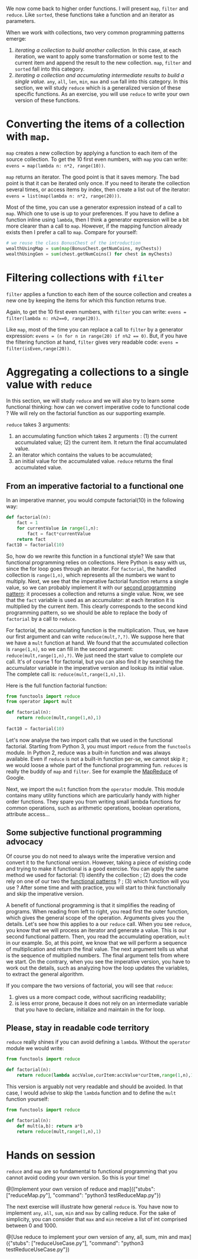 We now come back to higher order functions. I will present `map`, `filter` and `reduce`. Like `sorted`, these functions take a function and an iterator as parameters. 

When we work with collections, two very common programming patterns emerge: 
 1. <a name="firstPattern"></a>*iterating a collection to build another collection.* In this case, at each iteration, we want to apply some transformation or some test to the current item and append the result to the new collection. `map`, `filter` and `sorted` fall into this category.
 2. <a name="secondPattern"></a>*iterating a collection and accumulating intermediate results to build a single value.* `any`, `all`, `len`, `min`, `max` and `sum` fall into this category. In this section, we will study `reduce` which is a generalized version of these specific functions. As an exercise, you will use `reduce` to write your own version of these functions.  
 
# Converting the items of a collection with `map`.

`map` creates a new collection by applying a function to each item of the source collection. To get the 10 first even numbers, with `map` you can write: `evens = map(lambda n: n*2, range(10))`.

`map` returns an iterator. The good point is that it saves memory. The bad point is that it can be iterated only once. If you need to iterate the collection several times, or access items by index, then create a list out of the iterator: `evens = list(map(lambda n: n*2, range(20)))`.

Most of the time, you can use a generator expression instead of a call to `map`. Which one to use is up to your preferences. If you have to define a function inline using `lambda`, then I think a generator expression will be a bit more clearer than a call to `map`. However, if the mapping function already exists then I prefer a call to `map`. Compare for yourself:

```python
# we reuse the class BonusChest of the introduction
wealthUsingMap = sum(map(BonusChest.getNumCoins, myChests))
wealthUsingGen = sum(chest.getNumCoins() for chest in myChests)
```

# Filtering collections with `filter`

 `filter` applies a function to each item of the source collection and creates a new one by keeping the items for which this function returns true.

Again, to get the 10 first even numbers, with `filter` you can write: `evens = filter(lambda n: n%2==0, range(20))`.

Like `map`, most of the time you can replace a call to `filter` by a generator expression: `evens = (n for n in range(20) if n%2 == 0)`. But, if you have the filtering function at hand, `filter` gives very readable code: `evens = filter(isEven,range(20))`.  

# Aggregating a collections to a single value with `reduce`

In this section, we will study `reduce` and we will also try to learn some functional thinking: how can we convert imperative code to functional code ? We will rely on the factorial function as our supporting example.

`reduce` takes 3 arguments: 
 1. an accumulating function which takes 2 arguments : (1) the current accumulated value; (2) the current item. It return the final accumulated value.
 1. an iterator which contains the values to be accumulated;
 1. an initial value for the accumulated value.
`reduce` returns the final accumulated value.

## From an imperative factorial to a functional one

In an imperative manner, you would compute factorial(10) in the following way: 
```python
def factorial(n):
    fact = 1
    for currentValue in range(1,n):
        fact = fact*currentValue
    return fact
fact10 = factorial(10) 
```

So, how do we rewrite this function in a functional style? We saw that functional programming relies on collections. Here Python is easy with us, since the for loop goes through an iterator. For `factorial`, the handled collection is `range(1,n)`, which represents all the numbers we want to multiply. Next, we see that the imperative factorial function returns a single value, so we can probably implement it with our [second programming pattern](#secondPattern): it processes a collection and returns a single value. Now, we see that the `fact` variable is used as an accumulator: at each iteration it is multiplied by the current item. This clearly corresponds to the second kind programming pattern, so we should be able to replace the body of `factorial` by a call to `reduce`.  

For factorial, the accumulating function is the multiplication. Thus, we have our first argument and can write `reduce(mult,?,?)`. We suppose here that we have a `mult` function at hand. We found that the accumulated collection is `range(1,n)`, so we can fill in the second argument:  `reduce(mult,range(1,n),?)`. We just need the start value to complete our call. It's of course 1 for factorial, but you can also find it by searching the accumulator variable in the imperative version and lookup its initial value. The complete call is: `reduce(mult,range(1,n),1)`.

Here is the full function factorial function:
```python
from functools import reduce
from operator import mult

def factorial(n):
	return reduce(mult,range(1,n),1)
    
fact10 = factorial(10) 
```

Let's now analyse the two import calls that we used in the functional factorial. Starting from Python 3, you must import `reduce` from the `functools` module. In Python 2, reduce was a built-in function and was always available. Even if `reduce` is not a built-in function per-se, we cannot skip it ; we would loose a whole part of the functional programming fun. `reduces` is really the buddy of `map` and `filter`. See for example the [MapReduce](https://en.wikipedia.org/wiki/MapReduce) of Google.

Next, we import the `mult` function from the `operator` module. This module contains many utility functions which are particularly handy with higher order functions. They spare you from writing small lambda functions for common operations, such as arithmetic operations, boolean operations, attribute access...   

## Some subjective functional programming advocacy

Of course you do not need to always write the imperative version and convert it to the functional version. However, taking a piece of existing code and trying to make it functional is a good exercise. You can apply the same method we used for factorial: (1) identify the collection ; (2) does the code rely on one of our two the [functional patterns](#firstPattern) ? ; (3) which function will you use ? After some time and with practice, you will start to think functionally and skip the imperative version. 

A benefit of functional programming is that it simplifies the reading of programs. When reading from left to right, you read first the outer function, which gives the general scope of the operation. Arguments gives you the details. Let's see how this applies to a our `reduce` call. When you see `reduce`, you know that we will process an iterator and generate a value. This is our second functional pattern. Then, you read the accumulating operation, `mult` in our example. So, at this point, we know that we will perform a sequence of multiplication and return the final value. The next argument tells us what is the sequence of multiplied numbers. The final argument tells from where we start. On the contrary, when you see the imperative version, you have to work out the details, such as analyzing how the loop updates the variables, to extract the general algorithm.

If you compare the two versions of factorial, you will see that `reduce`:
 1. gives us a more compact code, without sacrificing readability;
 1. is less error prone, because it does not rely on an intermediate variable that you have to declare, initialize and maintain in the for loop. 

## Please, stay in readable code territory

`reduce` really shines if you can avoid defining a `lambda`. Without the `operator` module we would write:
```python
from functools import reduce

def factorial(n):
    return reduce(lambda accValue,curItem:accValue*curItem,range(1,n),1)
``` 
This version is arguably not very readable and should be avoided. In that case, I would advise to skip the `lambda` function and to define the `mult` function yourself:
```python
from functools import reduce

def factorial(n):
    def mult(a,b): return a*b
    return reduce(mult,range(1,n),1)
``` 

# Hands on session

`reduce` and `map` are so fundamental to functional programming that you cannot avoid coding your own version. So this is your time!

@[Implement your own version of reduce and map]({"stubs": ["reduceMap.py"], "command": "python3 testReduceMap.py"})

The next exercise will illustrate how general `reduce` is. You have now to implement `any`, `all`, `sum`, `min` and `max` by calling reduce. For the sake of simplicity, you can consider that `max` and `min` receive a list of int comprised between 0 and 1000.

@[Use reduce to implement your own version of any, all, sum, min and max]({"stubs": ["reduceUseCase.py"], "command": "python3 testReduceUseCase.py"})
